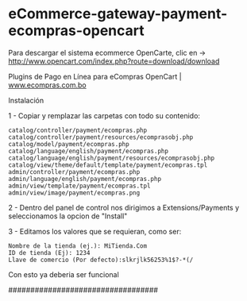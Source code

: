 eCommerce-gateway-payment-ecompras-opencart
===========================================

Para descargar el sistema ecommerce OpenCarte, clic en -> http://www.opencart.com/index.php?route=download/download 

Plugins de Pago en Línea para eCompras OpenCart | www.ecompras.com.bo


Instalación

1 - Copiar y remplazar las carpetas con todo su contenido:

	catalog/controller/payment/ecompras.php
	catalog/controller/payment/resources/ecomprasobj.php
	catalog/model/payment/ecompras.php
	catalog/language/english/payment/ecompras.php
	catalog/language/english/payment/resources/ecomprasobj.php
	catalog/view/theme/default/template/payment/ecompras.tpl
	admin/controller/payment/ecompras.php
	admin/language/english/payment/ecompras.php
	admin/view/template/payment/ecompras.tpl
	admin/view/image/payment/ecompras.png

2 - Dentro del panel de control nos dirigimos a Extensions/Payments y seleccionamos la opcion de "Install"

3 - Editamos los valores que se requieran, como ser:
	
	Nombre de la tienda (ej.): MiTienda.Com
	ID de tienda (Ej): 1234
	Llave de comercio (Por defecto):slkrjlk56253%1$?-*(/ 
 
Con esto ya deberia ser funcional
 
 
##################################
